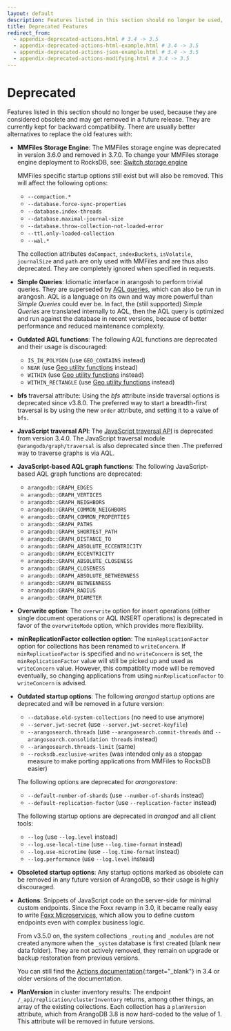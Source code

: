 ```yaml
---
layout: default
description: Features listed in this section should no longer be used, because they are considered obsolete and may get removed in a future release
title: Deprecated Features
redirect_from:
  - appendix-deprecated-actions.html # 3.4 -> 3.5
  - appendix-deprecated-actions-html-example.html # 3.4 -> 3.5
  - appendix-deprecated-actions-json-example.html # 3.4 -> 3.5
  - appendix-deprecated-actions-modifying.html # 3.4 -> 3.5
---
```

Deprecated
==========

Features listed in this section should no longer be used, because they are
considered obsolete and may get removed in a future release. They are currently
kept for backward compatibility. There are usually better alternatives to
replace the old features with:

- **MMFiles Storage Engine**:
  The MMFiles storage engine was deprecated in version 3.6.0 and removed in
  3.7.0. To change your MMFiles storage engine deployment to RocksDB, see:
  [Switch storage engine](administration-engine-switch-engine.html)

  MMFiles specific startup options still exist but will also be removed.
  This will affect the following options:

  - `--compaction.*`
  - `--database.force-sync-properties`
  - `--database.index-threads`
  - `--database.maximal-journal-size`
  - `--database.throw-collection-not-loaded-error`
  - `--ttl.only-loaded-collection`
  - `--wal.*`

  The collection attributes `doCompact`, `indexBuckets`, `isVolatile`,
  `journalSize` and `path` are only used with MMFiles and are thus also
  deprecated. They are completely ignored when specified in requests.

- **Simple Queries**: Idiomatic interface in arangosh to perform trivial queries.
  They are superseded by [AQL queries](aql/index.html), which can also
  be run in arangosh. AQL is a language on its own and way more powerful than
  *Simple Queries* could ever be. In fact, the (still supported) *Simple Queries*
  are translated internally to AQL, then the AQL query is optimized and run
  against the database in recent versions, because of better performance and
  reduced maintenance complexity.

- **Outdated AQL functions**: The following AQL functions are deprecated and their usage is
  discouraged:
  - `IS_IN_POLYGON` (use `GEO_CONTAINS` instead)
  - `NEAR` (use [Geo utility functions](aql/functions-geo.html#geo-utility-functions) instead)
  - `WITHIN` (use [Geo utility functions](aql/functions-geo.html#geo-utility-functions) instead)
  - `WITHIN_RECTANGLE` (use [Geo utility functions](aql/functions-geo.html#geo-utility-functions) instead)

- **bfs** traversal attribute: Using the *bfs* attribute inside traversal options is deprecated 
  since v3.8.0. The preferred way to start a breadth-first traversal is by using the new
  `order` attribute, and setting it to a value of `bfs`.

- **JavaScript traversal API**: The [JavaScript traversal API](http/traversal.html)
  is deprecated from version 3.4.0. The JavaScript traversal module `@arangodb/graph/traversal`
  is also deprecated since then .The preferred way to traverse graphs is via AQL.

- **JavaScript-based AQL graph functions**: The following JavaScript-based AQL
  graph functions are deprecated:
  - `arangodb::GRAPH_EDGES`
  - `arangodb::GRAPH_VERTICES`
  - `arangodb::GRAPH_NEIGHBORS`
  - `arangodb::GRAPH_COMMON_NEIGHBORS`
  - `arangodb::GRAPH_COMMON_PROPERTIES`
  - `arangodb::GRAPH_PATHS`
  - `arangodb::GRAPH_SHORTEST_PATH`
  - `arangodb::GRAPH_DISTANCE_TO`
  - `arangodb::GRAPH_ABSOLUTE_ECCENTRICITY`
  - `arangodb::GRAPH_ECCENTRICITY`
  - `arangodb::GRAPH_ABSOLUTE_CLOSENESS`
  - `arangodb::GRAPH_CLOSENESS`
  - `arangodb::GRAPH_ABSOLUTE_BETWEENNESS`
  - `arangodb::GRAPH_BETWEENNESS`
  - `arangodb::GRAPH_RADIUS`
  - `arangodb::GRAPH_DIAMETER`

- **Overwrite option**: The `overwrite` option for insert operations (either single 
  document operations or AQL INSERT operations) is deprecated in favor of the `overwriteMode`
  option, which provides more flexibility.

- **minReplicationFactor collection option**: The `minReplicationFactor` option for collections
  has been renamed to `writeConcern`. If `minReplicationFactor` is specified and no `writeConcern`
  is set, the `minReplicationFactor` value will still be picked up and used as `writeConcern` 
  value. However, this compatiblity mode will be removed eventually, so changing applications
  from using `minReplicationFactor` to `writeConcern` is advised.

- **Outdated startup options**: The following _arangod_ startup options are deprecated 
  and will be removed in a future version:
  - `--database.old-system-collections` (no need to use anymore)
  - `--server.jwt-secret` (use `--server.jwt-secret-keyfile`) 
  - `--arangosearch.threads` (use `--arangosearch.commit-threads` and 
    `--arangosearch.consolidation threads` instead)
  - `--arangosearch.threads-limit` (same)
  - `--rocksdb.exclusive-writes` (was intended only as a stopgap measure to make porting
    applications from MMFiles to RocksDB easier)

  The following options are deprecated for _arangorestore_:
  - `--default-number-of-shards` (use `--number-of-shards` instead)
  - `--default-replication-factor` (use `--replication-factor` instead)

  The following startup options are deprecated in _arangod_ and all client tools:
  - `--log` (use `--log.level` instead)
  - `--log.use-local-time` (use `--log.time-format` instead)
  - `--log.use-microtime` (use `--log.time-format` instead)
  - `--log.performance` (use `--log.level` instead)

- **Obsoleted startup options**: Any startup options marked as obsolete can be removed
  in any future version of ArangoDB, so their usage is highly discouraged.

- **Actions**: Snippets of JavaScript code on the server-side for minimal
  custom endpoints. Since the Foxx revamp in 3.0, it became really easy to
  write [Foxx Microservices](foxx.html), which allow you to define
  custom endpoints even with complex business logic.

  From v3.5.0 on, the system collections `_routing` and `_modules` are not
  created anymore when the `_system` database is first created (blank new data
  folder). They are not actively removed, they remain on upgrade or backup
  restoration from previous versions.

  You can still find the
  [Actions documentation](https://www.arangodb.com/docs/3.4/appendix-deprecated-actions.html){:target="_blank"}
  in 3.4 or older versions of the documentation.

- **PlanVersion** in cluster inventory results: The endpoint 
  `/_api/replication/clusterInventory` returns, among other things,
  an array of the existing collections. Each collection has a `planVersion`
  attribute, which from ArangoDB 3.8 is now hard-coded to the value of 1. This
  attribute will be removed in future versions.
